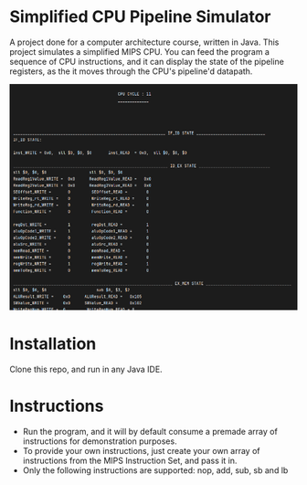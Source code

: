 # Simplified CPU Pipeline Simulator

A project done for a computer architecture course, written in Java. This project simulates a simplified MIPS CPU. You can feed the program a sequence of CPU instructions, and it can display the state of the pipeline registers, as the it moves through the CPU's pipeline'd datapath. 

![screenshot of example console output](https://github.com/iamjohnt/SimpleCpuPipelineSim/blob/master/screenshot.PNG)

# Installation

Clone this repo, and run in any Java IDE. 

# Instructions

* Run the program, and it will by default consume a premade array of instructions for demonstration purposes. 
* To provide your own instructions, just create your own array of instructions from the MIPS Instruction Set, and pass it in. 
* Only the following instructions are supported: nop, add, sub, sb and lb
